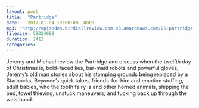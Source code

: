 ```yaml
---
layout: post
title:  "Partridge"
date:   2017-01-04 12:00:00 -0800
mp3: "http://episodes.birdcallreview.com.s3.amazonaws.com/20-partridge.mp3"
filesize: 58024688
duration: 2412
categories:
---
```


Jeremy and Michael review the Partridge and discuss when the twelfth day of Christmas is, bold-faced lies, bar-maid robots and powerful gloves, Jeremy’s old man stories about his stomping grounds being replaced by a Starbucks, Beyonce’s quick takes, friends-for-hire and emotion stuffing, adult babies, who the tooth fairy is and other horned animals, shipping the bed, towel thieving, unstuck maneuvers, and tucking back up through the waistband.
